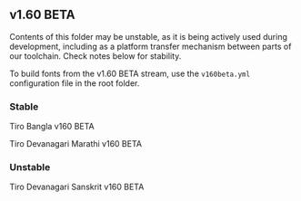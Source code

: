 ## v1.60 BETA

Contents of this folder may be unstable, as it is being actively used during development, including as a platform transfer mechanism between parts of our toolchain. Check notes below for stability.

To build fonts from the v1.60 BETA stream, use the `v160beta.yml` configuration file in the root folder.

### Stable
Tiro Bangla v160 BETA

Tiro Devanagari Marathi v160 BETA

### Unstable
Tiro Devanagari Sanskrit v160 BETA

